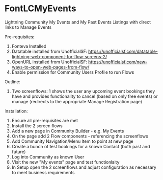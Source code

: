 # FontLCMyEvents
Lightning Community My Events and My Past Events Listings with direct links to Manage Events

Pre-requisites:
1) Fonteva Installed
2) Datatable installed from UnofficialSF: https://unofficialsf.com/datatable-lightning-web-component-for-flow-screens-2/
3) OpenURL installed from UnofficialSF: https://unofficialsf.com/new-ways-to-open-web-pages-from-flow/
4) Enable permission for Community Users Profile to run Flows

Outline:
1) Two screenflows: 1 shows the user any upcoming event bookings they have and provides functionality to cancel (based on only free events) or manage (redirects to the appropriate Manage Registration page)

Installation:
1) Ensure all pre-requisites are met
2) Install the 2 screen flows
3) Add a new page in Community Builder - e.g. My Events
4) On the page add 2 Flow components - referencing the screenflows
5) Add Community Navigation/Menu Item to point at new page
6) Create a bunch of test bookings for a known Contact (both past and future)
7) Log into Community as known User
8) Visit the new "My events" page and test functionlaity
9) In Setup open the 2 screenflows and adjust configuration as necessary to meet business requirements
